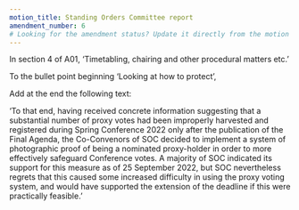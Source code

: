 ```yaml
---
motion_title: Standing Orders Committee report
amendment_number: 6
# Looking for the amendment status? Update it directly from the motion page!
---
```

In section 4 of A01, ‘Timetabling, chairing and other procedural matters etc.’

To the bullet point beginning ‘Looking at how to protect’,

Add at the end the following text:

‘To that end, having received concrete information suggesting that a substantial number of proxy votes had been improperly harvested and registered during Spring Conference 2022 only after the publication of the Final Agenda, the Co-Convenors of SOC decided to implement a system of photographic proof of being a nominated proxy-holder in order to more effectively safeguard Conference votes. A majority of SOC indicated its support for this measure as of 25 September 2022, but SOC nevertheless regrets that this caused some increased difficulty in using the proxy voting system, and would have supported the extension of the deadline if this were practically feasible.’
